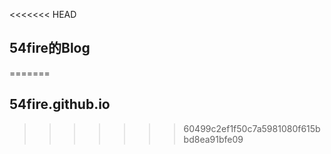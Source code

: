 <<<<<<< HEAD
## 54fire的Blog
=======
## 54fire.github.io
>>>>>>> 60499c2ef1f50c7a5981080f615bbd8ea91bfe09
